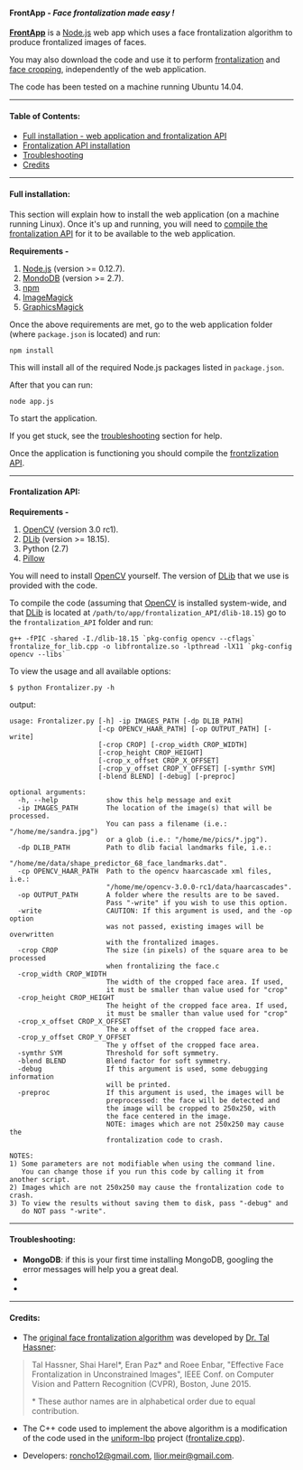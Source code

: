 #### FrontApp - <i>Face frontalization made easy !</i>

<b>[FrontApp][frontapp]</b> is a [Node.js][nodejs] web app which uses a face frontalization algorithm to produce frontalized images of faces.

You may also download the code and use it to perform [frontalization](#front_standalone) and [face cropping](#facecrop_standalone), independently  of the web application.

The code has been tested on a machine running Ubuntu 14.04.


<hr/>

#### Table of Contents:
* [Full installation - web application and frontalization API](#app_installation)
* [Frontalization API installation](#front_standalone) 
* [Troubleshooting](#troubleshooting)
* [Credits](#credits)



<hr/>

#### <a name="app_installation"></a>Full installation:
This section will explain how to install the web application (on a machine running Linux). Once it's up and running, you will need to [compile the frontalization API](#front_standalone) for it to be available to the web application.

<b>Requirements - </b>

1. [Node.js][nodejs] (version >= 0.12.7).
1. [MondoDB][mongodb] (version >= 2.7).
1. [npm][npm]
1. [ImageMagick][imagemagick]
1. [GraphicsMagick][graphicsmagick]

Once the above requirements are met, go to the web application folder (where `package.json` is located) and run:
```
npm install
```
This will install all of the required Node.js packages listed in `package.json`.

After that you can run:
```
node app.js
```
To start the application.

If you get stuck, see the [troubleshooting](#troubleshooting) section for help.

Once the application is functioning you should compile the [frontzlization API](#front_standalone).

<hr/>

#### <a name="front_standalone"></a>Frontalization API:

<b>Requirements - </b>

1. [OpenCV][opencv] (version 3.0 rc1).
1. [DLib][dlib] (version >= 18.15).
1. Python (2.7)
1. [Pillow][pillow]

You will need to install [OpenCV][opencv] yourself.
The version of [DLib][dlib] that we use is provided with the code.

To compile the code (assuming that [OpenCV][opencv] is installed system-wide, and that [DLib][dlib] is located at `/path/to/app/frontalization_API/dlib-18.15`) go to the `frontalization_API` folder and run:
```
g++ -fPIC -shared -I./dlib-18.15 `pkg-config opencv --cflags` frontalize_for_lib.cpp -o libfrontalize.so -lpthread -lX11 `pkg-config opencv --libs`
```

To view the usage and all available options:

```
$ python Frontalizer.py -h
```
output:
```
usage: Frontalizer.py [-h] -ip IMAGES_PATH [-dp DLIB_PATH]
                      [-cp OPENCV_HAAR_PATH] [-op OUTPUT_PATH] [-write]
                      [-crop CROP] [-crop_width CROP_WIDTH]
                      [-crop_height CROP_HEIGHT]
                      [-crop_x_offset CROP_X_OFFSET]
                      [-crop_y_offset CROP_Y_OFFSET] [-symthr SYM]
                      [-blend BLEND] [-debug] [-preproc]

optional arguments:
  -h, --help            show this help message and exit
  -ip IMAGES_PATH       The location of the image(s) that will be processed.
                        You can pass a filename (i.e.: "/home/me/sandra.jpg")
                        or a glob (i.e.: "/home/me/pics/*.jpg").
  -dp DLIB_PATH         Path to dlib facial landmarks file, i.e.:
                        "/home/me/data/shape_predictor_68_face_landmarks.dat".
  -cp OPENCV_HAAR_PATH  Path to the opencv haarcascade xml files, i.e.:
                        "/home/me/opencv-3.0.0-rc1/data/haarcascades".
  -op OUTPUT_PATH       A folder where the results are to be saved.
                        Pass "-write" if you wish to use this option.
  -write                CAUTION: If this argument is used, and the -op option
                        was not passed, existing images will be overwritten
                        with the frontalized images.
  -crop CROP            The size (in pixels) of the square area to be processed
                        when frontalizing the face.c
  -crop_width CROP_WIDTH
                        The width of the cropped face area. If used, 
                        it must be smaller than value used for "crop"
  -crop_height CROP_HEIGHT
                        The height of the cropped face area. If used, 
                        it must be smaller than value used for "crop"
  -crop_x_offset CROP_X_OFFSET
                        The x offset of the cropped face area.
  -crop_y_offset CROP_Y_OFFSET
                        The y offset of the cropped face area.
  -symthr SYM           Threshold for soft symmetry.
  -blend BLEND          Blend factor for soft symmetry.
  -debug                If this argument is used, some debugging information
                        will be printed.
  -preproc              If this argument is used, the images will be
                        preprocessed: the face will be detected and
                        the image will be cropped to 250x250, with
                        the face centered in the image.
                        NOTE: images which are not 250x250 may cause the
                        frontalization code to crash.

NOTES:
1) Some parameters are not modifiable when using the command line.
   You can change those if you run this code by calling it from another script.
2) Images which are not 250x250 may cause the frontalization code to crash.
3) To view the results without saving them to disk, pass "-debug" and
   do NOT pass "-write".

```


<hr/>

#### <a name="troubleshooting"></a>Troubleshooting:
* <b>MongoDB</b>: if this is your first time installing MongoDB, googling the error messages will help you a great deal. 
* 
* 



<hr/>

#### <a name="credits"></a>Credits:

* The [original face frontalization algorithm][tal fronalization algo] was developed by [Dr. Tal Hassner][tal homepage]:
>Tal Hassner, Shai Harel\*, Eran Paz\* and Roee Enbar, "Effective Face Frontalization in Unconstrained Images", IEEE Conf. on Computer Vision and Pattern Recognition (CVPR), Boston, June 2015.  
>
>\* These author names are in alphabetical order due to equal contribution.

* The C++ code used to implement the above algorithm is a modification of the code used in the [uniform-lbp][original cpp project] project ([frontalize.cpp][original cpp code]). 


* Developers: roncho12@gmail.com, llior.meir@gmail.com.



[tal homepage]: http://www.openu.ac.il/home/hassner/index.html
[original cpp project]: https://github.com/berak/uniform-lbp
[original cpp code]: https://github.com/berak/uniform-lbp/blob/master/util/frontalize/frontalize.cpp
[tal fronalization algo]: http://www.openu.ac.il/home/hassner/projects/frontalize/
[picture1]: https://dl.dropboxusercontent.com/u/25710121/FrontApp.png
[nodejs]: https://nodejs.org/en/
[opencv]: http://opencv.org/
[dlib]: http://dlib.net/
[python]: https://www.python.org/
[frontapp]: http://52.20.246.114/
[mongodb]: https://www.mongodb.org/
[npm]: https://www.npmjs.com/
[pillow]: http://pillow.readthedocs.org/installation.html
[imagemagick]: http://www.imagemagick.org/script/index.php
[graphicsmagick]: http://www.graphicsmagick.org/
